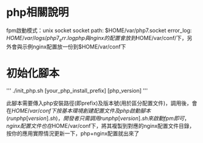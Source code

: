 # php相關說明
fpm啟動模式：unix socket
socket path: $HOME/var/php7.socket
error_log: $HOME/var/logs/php7_err.log
php與nginx的配置會放到$HOME/var/conf/下，另外會與示例nginx配置放一份到$HOME/var/conf下

# 初始化腳本
'''
./init_php.sh [your_php_install_prefix] [php_version]
'''

此腳本需要傳入php安裝路徑(即prefix)及版本號(用於區分配置文件)，調用後，會在$HOME/var/conf下按基本環境創建配置文件及php啟動腳本(runphp[version].sh)，開發者只需調用runphp[version].sh來啟動fpm即可，nginx配置文件也在$HOME/var/conf下，將其複製到對應的nginx配置文件目錄，按你的應用實際情況更新一下，php+nginx配置就出來了

